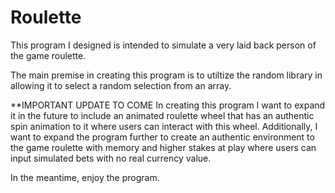# Roulette
This program I designed is intended to simulate a very laid back person of the game roulette. 

The main premise in creating this program is to utiltize the random library in allowing it to select a random selection from an array. 

**IMPORTANT UPDATE TO COME 
In creating this program I want to expand it in the future to include an animated roulette wheel that has an authentic spin animation to it 
where users can interact with this wheel. Additionally, I want to expand the program further to create an authentic environment to the game roulette
with memory and higher stakes at play where users can input simulated bets with no real currency value. 

In the meantime, enjoy the program. 
